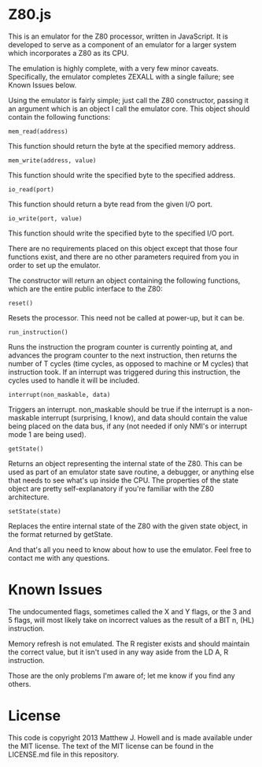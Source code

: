 Z80.js
======
This is an emulator for the Z80 processor, written in JavaScript. It is developed to serve as a component of an emulator for a larger system which incorporates a Z80 as its CPU.

The emulation is highly complete, with a very few minor caveats. Specifically, the emulator completes ZEXALL with a single failure; see Known Issues below.

Using the emulator is fairly simple; just call the Z80 constructor, passing it an argument which is an object I call the emulator core. This object should contain the following functions:

    mem_read(address)

This function should return the byte at the specified memory address.

    mem_write(address, value)

This function should write the specified byte to the specified address.

    io_read(port)

This function should return a byte read from the given I/O port.

    io_write(port, value)

This function should write the specified byte to the specified I/O port.

There are no requirements placed on this object except that those four functions exist, and there are no other parameters required from you in order to set up the emulator.

The constructor will return an object containing the following functions, which are the entire public interface to the Z80:

    reset()

Resets the processor. This need not be called at power-up, but it can be.

    run_instruction()

Runs the instruction the program counter is currently pointing at, and advances the program counter to the next instruction, then returns the number of T cycles (time cycles, as opposed to machine or M cycles) that instruction took. If an interrupt was triggered during this instruction, the cycles used to handle it will be included.

    interrupt(non_maskable, data)

Triggers an interrupt. non_maskable should be true if the interrupt is a non-maskable interrupt (surprising, I know), and data should contain the value being placed on the data bus, if any (not needed if only NMI's or interrupt mode 1 are being used).

    getState()

Returns an object representing the internal state of the Z80. This can be used as part of an emulator state save routine, a debugger, or anything else that needs to see what's up inside the CPU. The properties of the state object are pretty self-explanatory if you're familiar with the Z80 architecture.

    setState(state)

Replaces the entire internal state of the Z80 with the given state object, in the format returned by getState.

And that's all you need to know about how to use the emulator. Feel free to contact me with any questions.

Known Issues
============
The undocumented flags, sometimes called the X and Y flags, or the 3 and 5 flags, will most likely take on incorrect values as the result of a BIT n, (HL) instruction.

Memory refresh is not emulated. The R register exists and should maintain the correct value, but it isn't used in any way aside from the LD A, R instruction.

Those are the only problems I'm aware of; let me know if you find any others.

License
=======
This code is copyright 2013 Matthew J. Howell and is made available under the MIT license. The text of the MIT license can be found in the LICENSE.md file in this repository.
